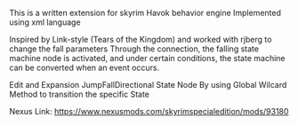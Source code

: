This is a written extension for skyrim Havok behavior engine
Implemented using xml language

Inspired by Link-style (Tears of the Kingdom)
and worked with rjberg to change the fall parameters
Through the connection, the falling state machine node is activated, 
and under certain conditions, the state machine can be converted when an event occurs.

Edit and Expansion JumpFallDirectional State Node
By using Global Wilcard Method
to transition the specific State

Nexus Link: https://www.nexusmods.com/skyrimspecialedition/mods/93180
